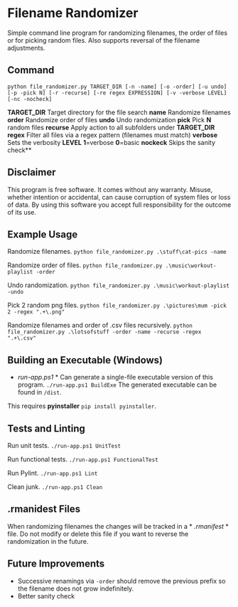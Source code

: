 # Filename Randomizer
Simple command line program for randomizing filenames, the order of files or for picking random files.
Also supports reversal of the filename adjustments.

## Command

`python file_randomizer.py TARGET_DIR [-n -name] [-o -order] [-u undo] [-p -pick N] [-r -recurse] [-re regex EXPRESSION] [-v -verbose LEVEL] [-nc -nocheck]`

**TARGET_DIR** Target directory for the file search
**name** Randomize filenames
**order** Randomize order of files
**undo** Undo randomization
**pick** Pick **N** random files
**recurse** Apply action to all subfolders under **TARGET_DIR**
**regex** Filter all files via a regex pattern (filenames must match)
**verbose** Sets the verbosity **LEVEL** **1**=verbose **0**=basic
**nockeck** Skips the sanity check**

## Disclaimer
This program is free software. It comes without any warranty.
Misuse, whether intention or accidental, can cause corruption of system files or loss of data.
By using this software you accept full responsibility for the outcome of its use.

## Example Usage

Randomize filenames.
`python file_randomizer.py .\stuff\cat-pics -name`

Randomize order of files.
`python file_randomizer.py .\music\workout-playlist -order`

Undo randomization.
`python file_randomizer.py .\music\workout-playlist -undo`

Pick 2 random png files.
`python file_randomizer.py .\pictures\mum -pick 2 -regex ".+\.png"`

Randomize filenames and order of .csv files recursively.
`python file_randomizer.py .\lotsofstuff -order -name -recurse -regex ".+\.csv"`

## Building an Executable (Windows)

* *run-app.ps1* * Can generate a single-file executable version of this program.
`./run-app.ps1 BuildExe`
The generated executable can be found in `/dist`.

This requires **pyinstaller** `pip install pyinstaller`.

## Tests and Linting

Run unit tests.
`./run-app.ps1 UnitTest`

Run functional tests.
`./run-app.ps1 FunctionalTest`

Run Pylint.
`./run-app.ps1 Lint`

Clean junk.
`./run-app.ps1 Clean`

## .rmanidest Files
When randomizing filenames the changes will be tracked in a * *.rmanifest* * file.
Do not modify or delete this file if you want to reverse the randomization in the future.

## Future Improvements
- Successive renamings via `-order` should remove the previous prefix so the filename does not grow indefinitely.
- Better sanity check
